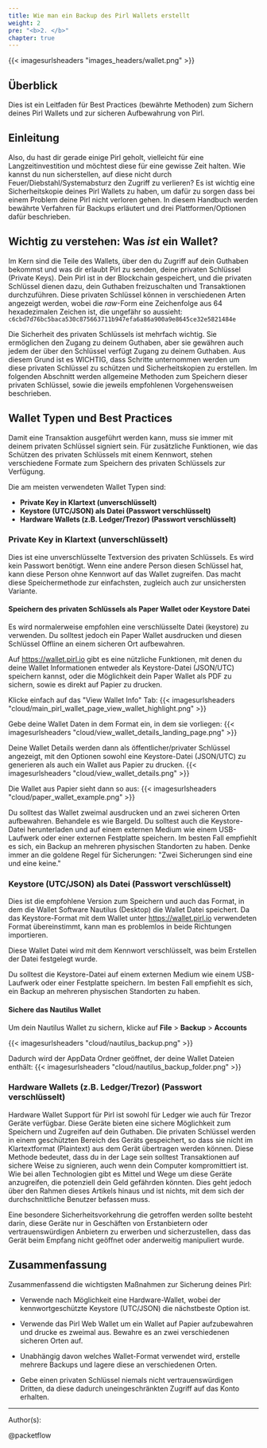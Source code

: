 ```yaml
---
title: Wie man ein Backup des Pirl Wallets erstellt
weight: 2
pre: "<b>2. </b>"
chapter: true
---
```

{{< imagesurlsheaders "images_headers/wallet.png"  >}}


## Überblick
Dies ist ein Leitfaden für Best Practices (bewährte Methoden) zum Sichern deines Pirl Wallets und zur sicheren Aufbewahrung von Pirl.


## Einleitung
Also, du hast dir gerade einige Pirl geholt, vielleicht für eine Langzeitinvestition und möchtest diese für eine gewisse Zeit halten. Wie kannst du nun sicherstellen, auf diese nicht durch Feuer/Diebstahl/Systemabsturz den Zugriff zu verlieren?
Es ist wichtig eine Sicherheitskopie deines Pirl Wallets zu haben, um dafür zu sorgen dass bei einem Problem deine Pirl nicht verloren gehen. In diesem Handbuch werden bewährte Verfahren für Backups erläutert und drei Plattformen/Optionen dafür beschrieben.

## Wichtig zu verstehen: Was *ist* ein Wallet?
Im Kern sind die Teile des Wallets, über den du Zugriff auf dein Guthaben bekommst und was dir erlaubt Pirl zu senden, deine privaten Schlüssel (Private Keys). Dein Pirl ist in der Blockchain gespeichert, und die privaten Schlüssel dienen dazu, dein Guthaben freizuschalten und Transaktionen durchzuführen. Diese privaten Schlüssel können in verschiedenen Arten angezeigt werden, wobei die *raw*-Form eine Zeichenfolge aus 64 hexadezimalen Zeichen ist, die ungefähr so aussieht:
```c6cbd7d76bc5baca530c875663711b947efa6a86a900a9e8645ce32e5821484e```

Die Sicherheit des privaten Schlüssels ist mehrfach wichtig. Sie ermöglichen den Zugang zu deinem Guthaben, aber sie gewähren auch jedem der über den Schlüssel verfügt Zugang zu deinem Guthaben. Aus diesem Grund ist es WICHTIG, dass Schritte unternommen werden um diese privaten Schlüssel zu schützen und Sicherheitskopien zu erstellen.
Im folgenden Abschnitt werden allgemeine Methoden zum Speichern dieser privaten Schlüssel, sowie die jeweils empfohlenen Vorgehensweisen beschrieben.

## Wallet Typen und Best Practices
Damit eine Transaktion ausgeführt werden kann, muss sie immer mit deinem privaten Schlüssel signiert sein. Für zusätzliche Funktionen, wie das Schützen des privaten Schlüssels mit einem Kennwort, stehen verschiedene Formate zum Speichern des privaten Schlüssels zur Verfügung.

Die am meisten verwendeten Wallet Typen sind:

 * **Private Key in Klartext (unverschlüsselt)**
 * **Keystore (UTC/JSON) als Datei (Passwort verschlüsselt)**
 * **Hardware Wallets (z.B. Ledger/Trezor) (Passwort verschlüsselt)**

### Private Key in Klartext (unverschlüsselt)
Dies ist eine unverschlüsselte Textversion des privaten Schlüssels. Es wird kein Passwort benötigt.
Wenn eine andere Person diesen Schlüssel hat, kann diese Person ohne Kennwort auf das Wallet zugreifen.
Das macht diese Speichermethode zur einfachsten, zugleich auch zur unsichersten Variante.

#### Speichern des privaten Schlüssels als Paper Wallet oder Keystore Datei
Es wird normalerweise empfohlen eine verschlüsselte Datei (keystore) zu verwenden. Du solltest jedoch ein Paper Wallet ausdrucken und diesen Schlüssel Offline an einem sicheren Ort aufbewahren.

Auf https://wallet.pirl.io gibt es eine nützliche Funktionen, mit denen du deine Wallet Informationen entweder als Keystore-Datei (JSON/UTC) speichern kannst, oder die Möglichkeit dein Paper Wallet als PDF zu sichern, sowie es direkt auf Papier zu drucken.

Klicke einfach auf das "View Wallet Info" Tab:
{{< imagesurlsheaders "cloud/main_pirl_wallet_page_view_wallet_highlight.png" >}}

Gebe deine Wallet Daten in dem Format ein, in dem sie vorliegen:
{{< imagesurlsheaders "cloud/view_wallet_details_landing_page.png" >}}


Deine Wallet Details werden dann als öffentlicher/privater Schlüssel angezeigt, mit den Optionen sowohl eine Keystore-Datei (JSON/UTC) zu generieren als auch ein Wallet aus Papier zu drucken.
{{< imagesurlsheaders "cloud/view_wallet_details.png" >}}

Die Wallet aus Papier sieht dann so aus:
{{< imagesurlsheaders "cloud/paper_wallet_example.png" >}}

Du solltest das Wallet zweimal ausdrucken und an zwei sicheren Orten aufbewahren. Behandele es wie Bargeld. 
Du solltest auch die Keystore-Datei herunterladen und auf einem externen Medium wie einem USB-Laufwerk oder einer externen Festplatte speichern. Im besten Fall empfiehlt es sich, ein Backup an mehreren physischen Standorten zu haben.
Denke immer an die goldene Regel für Sicherungen: "Zwei Sicherungen sind eine und eine keine."

### Keystore (UTC/JSON) als Datei (Passwort verschlüsselt)
Dies ist die empfohlene Version zum Speichern und auch das Format, in dem die Wallet Software Nautilus (Desktop) die Wallet Datei speichert.
Da das Keystore-Format mit dem Wallet unter https://wallet.pirl.io verwendeten Format übereinstimmt, kann man es problemlos in beide Richtungen importieren.


Diese Wallet Datei wird mit dem Kennwort verschlüsselt, was beim Erstellen der Datei festgelegt wurde.


Du solltest die Keystore-Datei auf einem externen Medium wie einem USB-Laufwerk oder einer Festplatte speichern. Im besten Fall empfiehlt es sich, ein Backup an mehreren physischen Standorten zu haben.

#### Sichere das Nautilus Wallet

Um dein Nautilus Wallet zu sichern, klicke auf **File** > **Backup** > **Accounts**

{{< imagesurlsheaders "cloud/nautilus_backup.png" >}}


Dadurch wird der AppData Ordner geöffnet, der deine Wallet Dateien enthält:
{{< imagesurlsheaders "cloud/nautilus_backup_folder.png" >}}



### Hardware Wallets (z.B. Ledger/Trezor) (Passwort verschlüsselt)
Hardware Wallet Support für Pirl ist sowohl für Ledger wie auch für Trezor Geräte verfügbar.
Diese Geräte bieten eine sichere Möglichkeit zum Speichern und Zugreifen auf dein Guthaben. Die privaten Schlüssel werden in einem geschützten Bereich des Geräts gespeichert, so dass sie nicht im Klartextformat (Plaintext) aus dem Gerät übertragen werden können.
Diese Methode bedeutet, dass du in der Lage sein solltest Transaktionen auf sichere Weise zu signieren, auch wenn dein Computer kompromittiert ist.
Wie bei allen Technologien gibt es Mittel und Wege um diese Geräte anzugreifen, die potenziell dein Geld gefährden könnten. Dies geht jedoch über den Rahmen dieses Artikels hinaus und ist nichts, mit dem sich der durchschnittliche Benutzer befassen muss.

Eine besondere Sicherheitsvorkehrung die getroffen werden sollte besteht darin, diese Geräte nur in Geschäften von Erstanbietern oder vertrauenswürdigen Anbietern zu erwerben und sicherzustellen, dass das Gerät beim Empfang nicht geöffnet oder anderweitig manipuliert wurde.


## Zusammenfassung
Zusammenfassend die wichtigsten Maßnahmen zur Sicherung deines Pirl:

 * Verwende nach Möglichkeit eine Hardware-Wallet, wobei der kennwortgeschützte Keystore (UTC/JSON) die nächstbeste Option ist.

 * Verwende das Pirl Web Wallet um ein Wallet auf Papier aufzubewahren und drucke es zweimal aus. Bewahre es an zwei verschiedenen sicheren Orten auf.

 * Unabhängig davon welches Wallet-Format verwendet wird, erstelle mehrere Backups und lagere diese an verschiedenen Orten.
 * Gebe einen privaten Schlüssel niemals nicht vertrauenswürdigen Dritten, da diese dadurch uneingeschränkten Zugriff auf das Konto erhalten.


---
Author(s):

@packetflow
